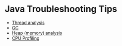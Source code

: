 Java Troubleshooting Tips
==========================


- [Thread analysis](/Threads.md)
- [GC](/GC.md)
- [Heap (memory) analysis](/Heap.md)
- [CPU Profiling](/CPU-profiling.md)
